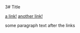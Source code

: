 3# Title

[a link!](https://something.com)
[another link!](some-page.html)

some paragraph text after the links